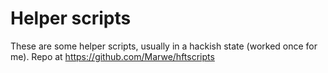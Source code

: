 # Helper scripts

These are some helper scripts, usually in a hackish state (worked once for me).
Repo at https://github.com/Marwe/hftscripts

